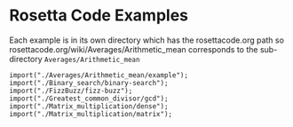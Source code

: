 # Rosetta Code Examples

Each example is in its own directory which has the rosettacode.org path so
rosettacode.org/wiki/Averages/Arithmetic_mean corresponds to the
sub-directory `Averages/Arithmetic_mean`

    import("./Averages/Arithmetic_mean/example");
    import("./Binary_search/binary-search");
    import("./FizzBuzz/fizz-buzz");
    import("./Greatest_common_divisor/gcd");
    import("./Matrix_multiplication/dense");
    import("./Matrix_multiplication/matrix");
